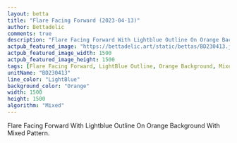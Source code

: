 ```yaml
---
layout: betta
title: "Flare Facing Forward (2023-04-13)"
author: Bettadelic
comments: true
description: "Flare Facing Forward With Lightblue Outline On Orange Background With Mixed Pattern."
actpub_featured_image: "https://bettadelic.art/static/bettas/BD230413.jpg"
actpub_featured_image_width: 1500
actpub_featured_image_height: 1500
tags: [Flare Facing Forward, LightBlue Outline, Orange Background, Mixed Pattern, April 2023]
unitName: "BD230413"
line_color: "LightBlue"
background_color: "Orange"
width: 1500
height: 1500
algorithm: "Mixed"
---
```


Flare Facing Forward With Lightblue Outline On Orange Background With Mixed Pattern.
